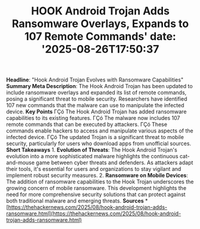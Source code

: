﻿---
title: "HOOK Android Trojan Adds Ransomware Overlays, Expands to 107 Remote Commands'
date: '2025-08-26T17:50:37"
category: "Markets"
summary: ""
slug: "hook android trojan adds ransomware overlays expands to 107 "
source_urls:
  - "https://thehackernews.com/2025/08/hook-android-trojan-adds-ransomware.html"
seo:
  title: "HOOK Android Trojan Adds Ransomware Overlays, Expands to 107 Remote Commands | Hash n Hedge'
  description: '"
  keywords: ["news", "markets", "brief"]
---
**Headline**: "Hook Android Trojan Evolves with Ransomware Capabilities"  **Summary Meta Description**: The Hook Android Trojan has been updated to include ransomware overlays and expanded its list of remote commands, posing a significant threat to mobile security. Researchers have identified 107 new commands that the malware can use to manipulate the infected device.  **Key Points**  ΓÇó The Hook Android Trojan has added ransomware capabilities to its existing features. ΓÇó The malware now includes 107 remote commands that can be executed by attackers. ΓÇó These commands enable hackers to access and manipulate various aspects of the infected device. ΓÇó The updated Trojan is a significant threat to mobile security, particularly for users who download apps from unofficial sources.  **Short Takeaways**  1. **Evolution of Threats**: The Hook Android Trojan's evolution into a more sophisticated malware highlights the continuous cat-and-mouse game between cyber threats and defenders. As attackers adapt their tools, it's essential for users and organizations to stay vigilant and implement robust security measures. 2. **Ransomware on Mobile Devices**: The addition of ransomware capabilities to the Hook Trojan underscores the growing concern of mobile ransomware. This development highlights the need for more comprehensive security solutions that can protect against both traditional malware and emerging threats.  **Sources**  * [https://thehackernews.com/2025/08/hook-android-trojan-adds-ransomware.html](https://thehackernews.com/2025/08/hook-android-trojan-adds-ransomware.html) 
